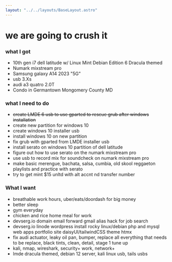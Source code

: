 ```yaml
---
layout: "../../layouts/BaseLayout.astro"
---
```


# we are going to crush it

### what I got

- 10th gen i7 dell latitude w/ Linux Mint Debian Edition 6 Dracula themed
- Numark mixstream pro
- Samsung galaxy A14 2023 "5G"
- usb 3.Xs
- audi a3 quatro 2.0T
- Condo in Germantown Mongomery County MD

### what I need to do

- ~~create LMDE 6 usb to use gparted to rescue grub after windows installation~~
- create new partition for windows 10
- create windows 10 installer usb
- install windows 10 on new partition
- fix grub with gparted from LMDE installer usb
- install serato on windows 10 partition of dell latitude
- figure out how to use serato on the numark mixstream pro
- use usb to record mix for soundcheck on numark mixstream pro
- make basic merengue, bachata, salsa, cumbia, old skool reggaeton playlists and practice with serato
- try to get mint $15 unltd with alt accnt nd transfer number

### What I want

- breathable work hours, uber/eats/doordash for big money
- better sleep
- gym everyday
- chicken and rice home meal for work
- devserg.io domain email forward gmail alias hack for job search
- devserg.io linode wordpress install rocky linux/debian php and mysql web apps portfolio site daisyUI/tailwindCSS theme htmx
- fix audi actuator, leaky oil pan, bumper, replace all everything that needs to be replace, black tints, clean, detail, stage 1 tune up
- kali, nmap, wireshark, security+ work, network+
- lmde dracula themed, debian 12 server, kali linux usb, tails usbs
